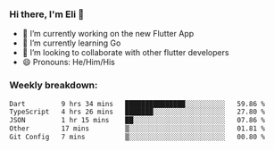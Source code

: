 ### Hi there, I'm Eli 👋
- 🔭 I’m currently working on the new Flutter App
- 🌱 I’m currently learning Go
- 🦄 I’m looking to collaborate with other flutter developers
- 😄 Pronouns: He/Him/His

### Weekly breakdown:
<!--START_SECTION:waka-->

```txt
Dart         9 hrs 34 mins   ███████████████░░░░░░░░░░   59.86 %
TypeScript   4 hrs 26 mins   ███████░░░░░░░░░░░░░░░░░░   27.80 %
JSON         1 hr 15 mins    ██░░░░░░░░░░░░░░░░░░░░░░░   07.86 %
Other        17 mins         ▒░░░░░░░░░░░░░░░░░░░░░░░░   01.81 %
Git Config   7 mins          ▒░░░░░░░░░░░░░░░░░░░░░░░░   00.80 %
```

<!--END_SECTION:waka-->
